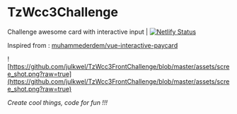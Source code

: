 # TzWcc3Challenge
Challenge awesome card with interactive input | [![Netlify Status](https://api.netlify.com/api/v1/badges/328da6b3-4f67-440d-ae18-b7492fdbeb9f/deploy-status)](https://app.netlify.com/sites/awesome-card/deploys)

Inspired from :
[muhammederdem/vue-interactive-paycard](https://github.com/muhammederdem/vue-interactive-paycard)

![https://github.com/julkwel/TzWcc3FrontChallenge/blob/master/assets/scree_shot.png?raw=true](https://github.com/julkwel/TzWcc3FrontChallenge/blob/master/assets/scree_shot.png?raw=true)


*Create cool things, code for fun !!!*
